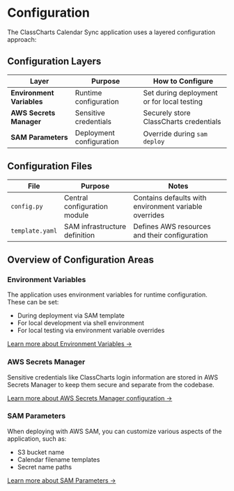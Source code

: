 # Configuration

The ClassCharts Calendar Sync application uses a layered configuration approach:

## Configuration Layers

| Layer | Purpose | How to Configure |
|-------|---------|------------------|
| **Environment Variables** | Runtime configuration | Set during deployment or for local testing |
| **AWS Secrets Manager** | Sensitive credentials | Securely store ClassCharts credentials |
| **SAM Parameters** | Deployment configuration | Override during `sam deploy` |

## Configuration Files

| File | Purpose | Notes |
|------|---------|-------|
| `config.py` | Central configuration module | Contains defaults with environment variable overrides |
| `template.yaml` | SAM infrastructure definition | Defines AWS resources and their configuration |

## Overview of Configuration Areas

### Environment Variables

The application uses environment variables for runtime configuration. These can be set:
- During deployment via SAM template
- For local development via shell environment
- For local testing via environment variable overrides

[Learn more about Environment Variables →](environment-variables.md)

### AWS Secrets Manager

Sensitive credentials like ClassCharts login information are stored in AWS Secrets Manager to keep them secure and separate from the codebase.

[Learn more about AWS Secrets Manager configuration →](secrets-manager.md)

### SAM Parameters

When deploying with AWS SAM, you can customize various aspects of the application, such as:
- S3 bucket name
- Calendar filename templates
- Secret name paths

[Learn more about SAM Parameters →](sam-parameters.md)